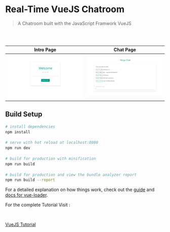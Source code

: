 # Real-Time VueJS Chatroom

> A Chatroom built with the JavaScript Framwork VueJS

<br/>
<br/>

Intro Page               |  Chat Page               
:-------------------------:|:-------------------------:
![](https://github.com/AbdulMalikDev/VueJS-Chat-Room/blob/master/1.PNG)|![](https://github.com/AbdulMalikDev/VueJS-Chat-Room/blob/master/2.PNG)|![]

## Build Setup

``` bash
# install dependencies
npm install

# serve with hot reload at localhost:8080
npm run dev

# build for production with minification
npm run build

# build for production and view the bundle analyzer report
npm run build --report
```

For a detailed explanation on how things work, check out the [guide](http://vuejs-templates.github.io/webpack/) and [docs for vue-loader](http://vuejs.github.io/vue-loader).

For the complete Tutorial Visit :

<br/>

[VueJS Tutorial](https://www.udemy.com/course/build-web-apps-with-vuejs-firebase/)
